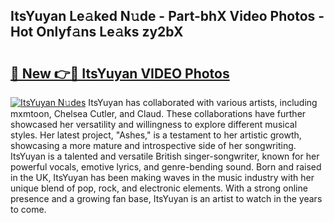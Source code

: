 ## ItsYuyan Le𝚊ked N𝚞de - Part-bhX Video Photos - Hot Onlyf𝚊ns Le𝚊ks zy2bX

# <h2><a href="http://ab89009.deff.icu/?id=ItsYuyan">🔗 New 👉🔴 ItsYuyan VIDEO Photos</a></h2>

[![ItsYuyan N𝚞des](https://i.imgur.com/rIISA9y.gif)](http://ab89009.deff.icu/?id=ItsYuyan)
ItsYuyan has collaborated with various artists, including mxmtoon, Chelsea Cutler, and Claud. These collaborations have further showcased her versatility and willingness to explore different musical styles. Her latest project, "Ashes," is a testament to her artistic growth, showcasing a more mature and introspective side of her songwriting. ItsYuyan is a talented and versatile British singer-songwriter, known for her powerful vocals, emotive lyrics, and genre-bending sound. Born and raised in the UK, ItsYuyan has been making waves in the music industry with her unique blend of pop, rock, and electronic elements. With a strong online presence and a growing fan base, ItsYuyan is an artist to watch in the years to come.
